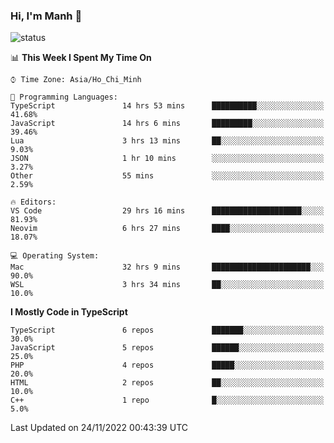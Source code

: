 ### Hi, I'm Manh 👋

![status](https://badge.stateful.com/manhhn01/status.svg)

<!--START_SECTION:waka-->
📊 **This Week I Spent My Time On** 

```text
⌚︎ Time Zone: Asia/Ho_Chi_Minh

💬 Programming Languages: 
TypeScript               14 hrs 53 mins      ██████████░░░░░░░░░░░░░░░   41.68% 
JavaScript               14 hrs 6 mins       █████████░░░░░░░░░░░░░░░░   39.46% 
Lua                      3 hrs 13 mins       ██░░░░░░░░░░░░░░░░░░░░░░░   9.03% 
JSON                     1 hr 10 mins        ░░░░░░░░░░░░░░░░░░░░░░░░░   3.27% 
Other                    55 mins             ░░░░░░░░░░░░░░░░░░░░░░░░░   2.59%

🔥 Editors: 
VS Code                  29 hrs 16 mins      ████████████████████░░░░░   81.93% 
Neovim                   6 hrs 27 mins       ████░░░░░░░░░░░░░░░░░░░░░   18.07%

💻 Operating System: 
Mac                      32 hrs 9 mins       ██████████████████████░░░   90.0% 
WSL                      3 hrs 34 mins       ██░░░░░░░░░░░░░░░░░░░░░░░   10.0%

```

**I Mostly Code in TypeScript** 

```text
TypeScript               6 repos             ███████░░░░░░░░░░░░░░░░░░   30.0% 
JavaScript               5 repos             ██████░░░░░░░░░░░░░░░░░░░   25.0% 
PHP                      4 repos             █████░░░░░░░░░░░░░░░░░░░░   20.0% 
HTML                     2 repos             ██░░░░░░░░░░░░░░░░░░░░░░░   10.0% 
C++                      1 repo              █░░░░░░░░░░░░░░░░░░░░░░░░   5.0%

```



 Last Updated on 24/11/2022 00:43:39 UTC
<!--END_SECTION:waka-->
